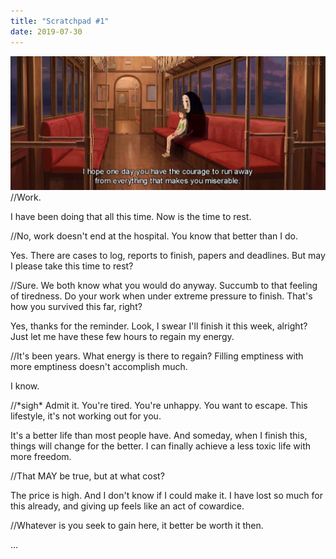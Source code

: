 ```yaml
---
title: "Scratchpad #1"
date: 2019-07-30
---
```


![59984092_450126029129588_1737213992335572992_o](images/59984092_450126029129588_1737213992335572992_o.jpg)//Work.

I have been doing that all this time. Now is the time to rest.

//No, work doesn't end at the hospital. You know that better than I do.

Yes. There are cases to log, reports to finish, papers and deadlines. But may I please take this time to rest?

//Sure. We both know what you would do anyway. Succumb to that feeling of tiredness. Do your work when under extreme pressure to finish. That's how you survived this far, right?

Yes, thanks for the reminder. Look, I swear I'll finish it this week, alright? Just let me have these few hours to regain my energy.

//It's been years. What energy is there to regain? Filling emptiness with more emptiness doesn't accomplish much.

I know.

//\*sigh\* Admit it. You're tired. You're unhappy. You want to escape. This lifestyle, it's not working out for you.

It's a better life than most people have. And someday, when I finish this, things will change for the better. I can finally achieve a less toxic life with more freedom.

//That MAY be true, but at what cost?

The price is high. And I don't know if I could make it. I have lost so much for this already, and giving up feels like an act of cowardice.

//Whatever is you seek to gain here, it better be worth it then.

...
